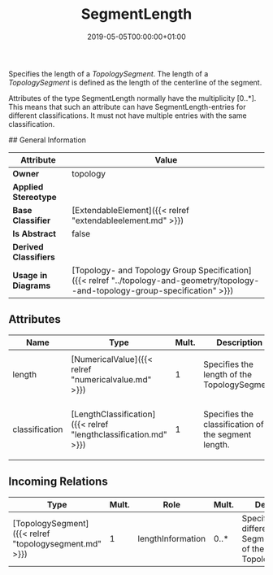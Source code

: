 ﻿---
title: SegmentLength
toc: false
type: specs
date: "2019-05-05T00:00:00+01:00"
draft: false
menu_name: vec120

# Prev/next pager order (if `docs_section_pager` enabled in `params.toml`)
weight: 
---
<html>   <head>     </head>   <body>     <p> Specifies the length of a <i>TopologySegment</i>. The length of a <i>TopologySegment </i>is defined as the length of the centerline of the segment.      </p>      <p> Attributes of the type SegmentLength normally have the multiplicity [0..*]. This means that such an attribute can have SegmentLength-entries for different classifications. It must not have multiple entries with the same classification.      </p>  </body> </html>
## General Information

| Attribute               | Value |
|-------------------------|-------|
| **Owner**               | topology |
| **Applied Stereotype**  |   |
| **Base Classifier**     | [ExtendableElement]({{< relref "extendableelement.md" >}})<br/>  |
| **Is Abstract**         | false |
| **Derived Classifiers** |   |
| **Usage in Diagrams**   | [Topology- and Topology Group Specification]({{< relref "../topology-and-geometry/topology--and-topology-group-specification" >}})<br/>  |

## Attributes
|  Name  |  Type  |  Mult.  |  Description  |  Owning Classifier  |
|--------|--------|---------|---------------|--------------|
|length | [NumericalValue]({{< relref "numericalvalue.md" >}}) | 1 | <html><body><p>Specifies the length of the TopologySegment.  </p></body></html> | [SegmentLength]({{< relref "segmentlength.md" >}}) |
|classification | [LengthClassification]({{< relref "lengthclassification.md" >}}) | 1 | <html>   <head>     </head>   <body>     <p> Specifies the classification of the segment length.      </p>    </body> </html>  | [SegmentLength]({{< relref "segmentlength.md" >}}) |

##  Incoming Relations
|    Type  |   Mult.  |   Role    |   Mult.   |   Description  |
|----------|----------|-----------|-----------|----------------|
| [TopologySegment]({{< relref "topologysegment.md" >}}) | 1 | lengthInformation | 0..* | Specifies the different SegmentLengths of the TopologySegment.   |
